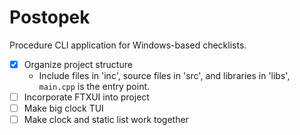 # Postopek

Procedure CLI application for Windows-based checklists.
- [x] Organize project structure
  - Include files in 'inc', source files in 'src', and libraries in 'libs', `main.cpp` is the entry point.
- [ ] Incorporate FTXUI into project
- [ ] Make big clock TUI
- [ ] Make clock and static list work together
